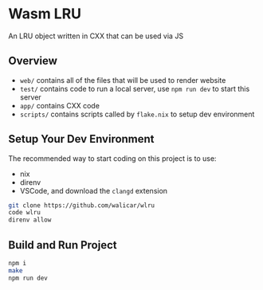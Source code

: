 # Wasm LRU
An LRU object written in CXX that can be used via JS

## Overview
- `web/` contains all of the files that will be used to render website
- `test/` contains code to run a local server, use `npm run dev` to start this server
- `app/` contains CXX code
- `scripts/` contains scripts called by `flake.nix` to setup dev environment

## Setup Your Dev Environment
The recommended way to start coding on this project is to use:
- nix
- direnv
- VSCode, and download the `clangd` extension

```sh
git clone https://github.com/walicar/wlru
code wlru
direnv allow
```

## Build and Run Project
```sh
npm i
make
npm run dev
```
